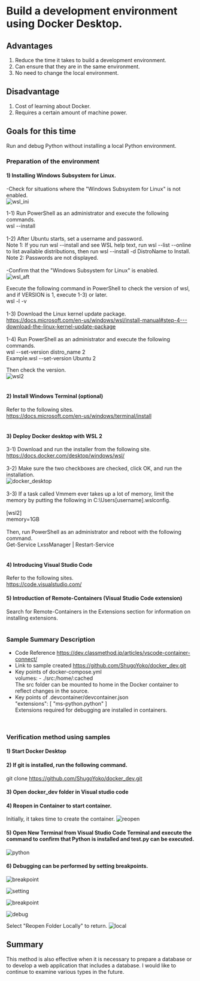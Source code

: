 # Build a development environment using Docker Desktop.

## Advantages
1. Reduce the time it takes to build a development environment.<br>
2. Can ensure that they are in the same environment.<br>
3. No need to change the local environment.

## Disadvantage
1. Cost of learning about Docker.<br>
2. Requires a certain amount of machine power.<br>

## Goals for this time
Run and debug Python without installing a local Python environment.<br>

### Preparation of the environment
#### 1) Installing Windows Subsystem for Linux.<br>

-Check for situations where the "Windows Subsystem for Linux" is not enabled.<br>
![wsl_ini](./picture/wsl_ini.JPG)<br>

1-1) Run PowerShell as an administrator and execute the following commands.<br>
wsl --install<br>
<br>
1-2) After Ubuntu starts, set a username and password.<br>
Note 1: If you run wsl --install and see WSL help text, run wsl --list --online to list available distributions, then run wsl --install -d DistroName to Install.<br>
Note 2: Passwords are not displayed.<br>
<br>
-Confirm that the "Windows Subsystem for Linux" is enabled.<br>
![wsl_aft](./picture/wsl_aft.JPG)

Execute the following command in PowerShell to check the version of wsl, and if VERSION is 1, execute 1-3) or later.<br>
wsl -l -v<br>
<br>
1-3) Download the Linux kernel update package.<br>
https://docs.microsoft.com/en-us/windows/wsl/install-manual#step-4---download-the-linux-kernel-update-package<br>
<br>
1-4) Run PowerShell as an administrator and execute the following commands.<br>
wsl --set-version distro_name 2<br>
Example.wsl --set-version Ubuntu 2<br>

Then check the version.<br>
![wsl2](./picture/wsl2.JPG) <br>
<br>

#### 2) Install Windows Terminal (optional)
Refer to the following sites.<br>
https://docs.microsoft.com/en-us/windows/terminal/install<br>
<br>

#### 3) Deploy Docker desktop with WSL 2<br>
3-1) Download and run the installer from the following site.<br>
https://docs.docker.com/desktop/windows/wsl/<br>
<br>
3-2) Make sure the two checkboxes are checked, click OK, and run the installation.<br>
![docker_desktop](./picture/docker_desktop.JPG)<br>
<br>
3-3) If a task called Vmmem ever takes up a lot of memory, limit the memory by putting the following in C:\Users\[username]\.wslconfig.<br>
<br>
[wsl2]<br>
memory=1GB<br>
<br>
Then, run PowerShell as an administrator and reboot with the following command.<br>
Get-Service LxssManager | Restart-Service<br>
<br>

#### 4) Introducing Visual Studio Code<br>
Refer to the following sites.<br>
https://code.visualstudio.com/
<br>

#### 5) Introduction of Remote-Containers (Visual Studio Code extension)<br>
Search for Remote-Containers in the Extensions section for information on installing extensions.<br>
<br>

### Sample Summary Description
- Code Reference
https://dev.classmethod.jp/articles/vscode-container-connect/
- Link to sample created
https://github.com/ShugoYoko/docker_dev.git<br>
- Key points of docker-compose.yml<br>
volumes:
      - ./src:/home/:cached<br>
The src folder can be mounted to home in the Docker container to reflect changes in the source.
- Key points of .devcontainer/devcontainer.json<br>
 "extensions": [
      "ms-python.python"
  ]<br>
Extensions required for debugging are installed in containers.
<br>

### Verification method using samples<br>
#### 1) Start Docker Desktop<br>

#### 2) If git is installed, run the following command.<br>
git clone https://github.com/ShugoYoko/docker_dev.git<br>

#### 3) Open docker_dev folder in Visual studio code<br>

#### 4) Reopen in Container to start container.<br>
Initially, it takes time to create the container.
![reopen](./picture/reopen.JPG)<br>

#### 5) Open New Terminal from Visual Studio Code Terminal and execute the command to confirm that Python is installed and test.py can be executed.

![python](./picture/python.JPG)<br>

#### 6) Debugging can be performed by setting breakpoints.

![breakpoint](./picture/breakpoint.JPG)<br>

![setting](./picture/setting.JPG)<br>

![breakpoint](./picture/breakpoint.JPG)<br>

![debug](./picture/debug.JPG)<br>

Select "Reopen Folder Locally" to return.
![local](./picture/local.JPG)<br>

## Summary
This method is also effective when it is necessary to prepare a database or to develop a web application that includes a database. I would like to continue to examine various types in the future.<br>

























